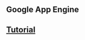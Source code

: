 ## Google App Engine

## [Tutorial](https://developer.mozilla.org/en-US/docs/Learn/Common_questions/How_do_you_host_your_website_on_Google_App_Engine)